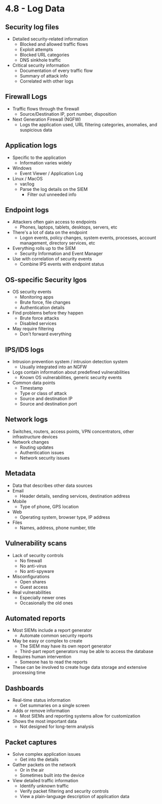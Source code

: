 # 4.8 - Log Data
## Security log files
- Detailed security-related information
	- Blocked and allowed traffic flows
	- Exploit attempts
	- Blocked URL categories
	- DNS sinkhole traffic
- Critical security information
	- Documentation of every traffic flow
	- Summary of attack info
	- Correlated with other logs
## Firewall Logs
- Traffic flows through the firewall
	- Source/Destination IP, port number, disposition
- Next Generation Firewall (NGFW)
	- Logs the application used, URL filtering categories, anomalies, and suspicious data
## Application logs
- Specific to the application
	- Information varies widely
- Windows
	- Event Viewer / Application Log
- Linux / MacOS
	- var/log
	- Parse the log details on the SIEM
		- Filter out unneeded info
## Endpoint logs
- Attackers often gain access to endpoints
	- Phones, laptops, tablets, desktops, servers, etc
- There's a lot of data on the endpoint
	- Logon events, policy changes, system events, processes, account management, directory services, etc
- Everything rolls up to the SIEM
	- Security Information and Event Manager
- Use with correlation of security events
	- Combine IPS events with endpoint status
## OS-specific Security lgos
- OS security events
	- Monitoring apps
	- Brute force, file changes
	- Authentication details
- Find problems before they happen
	- Brute force attacks
	- Disabled services
- May require filtering
	- Don't forward everything
## IPS/IDS logs
- Intrusion prevention system / intrusion detection system
	- Usually integrated into an NGFW
- Logs contain information about predefined vulnerabilities
	- Known OS vulnerabilities, generic security events
- Common data points
	- Timestamp
	- Type or class of attack
	- Source and destination IP
	- Source and destination port
## Network logs
- Switches, routers, access points, VPN concentrators, other infrastructure devices
- Network changes
	- Routing updates
	- Authentication issues
	- Network security issues
## Metadata
- Data that describes other data sources
- Email
	- Header details, sending services, destination address
- Mobile
	- Type of phone, GPS location
- Web
	- Operating system, browser type, IP address
- Files
	- Names, address, phone number, title
## Vulnerability scans
- Lack of security controls
	- No firewall
	- No anti-virus
	- No anti-spyware
- Misconfigurations
	- Open shares
	- Guest access
- Real vulnerabilities
	- Especially newer ones
	- Occasionally the old ones
## Automated reports
- Most SIEMs include a report generator
	- Automate common security reports
- May be easy or complex to create
	- The SIEM may have its own report generator
	- Third-part report generators may be able to access the database
- Requires human intervention
	- Someone has to read the reports
- These can be involved to create huge data storage and extensive processing time
## Dashboards
- Real-time status information
	- Get summaries on a single screen
- Adds or remove information
	- Most SIEMs and reporting systems allow for customization
- Shows the most important data
	- Not designed for long-term analysis
## Packet captures
- Solve complex application issues
	- Get into the details
- Gather packets on the network
	- Or in the air
	- Sometimes built into the device
- View detailed traffic information
	- Identify unknown traffic
	- Verify packet filtering and security controls
	- View a plain-language description of application data
